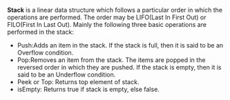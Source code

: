 <html>
<body>
<p dir="ltr"><strong>Stack</strong>&nbsp;is a linear data structure which follows a particular order in which the operations are performed. The order may be LIFO(Last In First Out) or FILO(First In Last Out). Mainly the following three basic operations are performed in the stack:</p>
<ul>
	<li>Push:Adds an item in the stack. If the stack is full, then it is said to be an Overflow condition.</li>
	<li>Pop:Removes an item from the stack. The items are popped in the reversed order in which they are pushed. If the stack is empty, then it is said to be an Underflow condition.</li>
	<li>Peek or Top: Returns top element of stack.</li>
	<li>isEmpty: Returns true if stack is empty, else false.</li>
</ul>
</body>
</html>